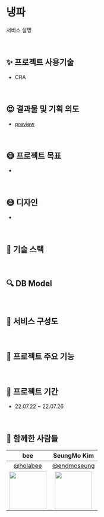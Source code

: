 # 냉파

서비스 설명

<br>

## :sparkles: 프로젝트 사용기술

-   CRA

<br>

## :heart_eyes: 결과물 및 기획 의도

-   [preview]()

<br>

## :sweat_smile: 프로젝트 목표

-

<br>

## :sweat_smile: 디자인

-

<br>

## :rocket: 기술 스택

<br>

## :mag: DB Model

<br>

## :monocle_face: 서비스 구성도

<br>

## :monocle_face: 프로젝트 주요 기능

<br>

## :calendar: 프로젝트 기간

-   22.07.22 ~ 22.07.26

<br>

## :construction_worker: 함께한 사람들

|                                  bee                                  |                               SeungMo Kim                                |  
| :-------------------------------------------------------------------: | :----------------------------------------------------------------------: |
|                [@holabee](https://github.com/holabee)                 |              [@endmoseung](https://github.com/endmoseung)                |
| <img src="https://avatars.githubusercontent.com/holabee" width="100"> | <img src="https://avatars.githubusercontent.com/endmoseung" width="100"> |
